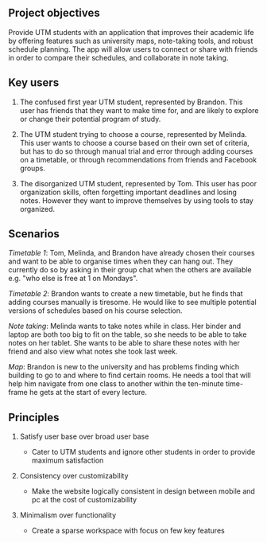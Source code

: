 ## Project objectives 
Provide UTM students with an application that improves their academic life by offering features such as university maps, note-taking tools, and robust schedule planning. The app will allow users to connect or share with friends in order to compare their schedules, and collaborate in note taking.

## Key users

1. The confused first year UTM student, represented by Brandon. This user has friends that they want to make time for, and are likely to explore or change their potential program of study.

2. The UTM student trying to choose a course, represented by Melinda. This user wants to choose a course based on their own set of criteria, but has to do so through manual trial and error through adding courses on a timetable, or through recommendations from friends and Facebook groups.

3. The disorganized UTM student, represented by Tom. This user has poor organization skills, often forgetting important deadlines and losing notes. However they want to improve themselves by using tools to stay organized.

## Scenarios
*Timetable 1*: Tom, Melinda, and Brandon have already chosen their courses and want to be able to organise times when they can hang out. They currently do so by asking in their group chat when the others are available e.g. "who else is free at 1 on Mondays".

*Timetable 2*: Brandon wants to create a new timetable, but he finds that adding courses manually is tiresome. He would like to see multiple potential versions of schedules based on his course selection.

*Note taking*: Melinda wants to take notes while in class. Her binder and laptop are both too big to fit on the table, so she needs to be able to take notes on her tablet. She wants to be able to share these notes with her friend and also view what notes she took last week.

*Map*: Brandon is new to the university and has problems finding which building to go to and where to find certain rooms. He needs a tool that will help him navigate from one class to another within the ten-minute time-frame he gets at the start of every lecture.

## Principles
1. Satisfy user base over broad user base
  
    - Cater to UTM students and ignore other students in order to provide maximum satisfaction
    
2. Consistency over customizability
  
    - Make the website logically consistent in design between mobile and pc at the cost of customizability
    
3. Minimalism over functionality 
  
    - Create a sparse workspace with focus on few key features 
